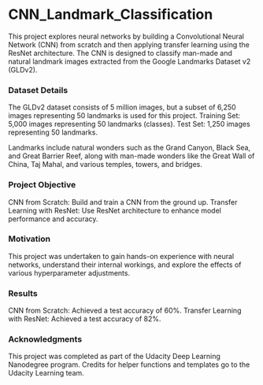 # CNN_Landmark_Classification
This project explores neural networks by building a Convolutional Neural Network (CNN) from scratch and then applying transfer learning using the ResNet architecture. The CNN is designed to classify man-made and natural landmark images extracted from the Google Landmarks Dataset v2 (GLDv2).

### Dataset Details
The GLDv2 dataset consists of 5 million images, but a subset of 6,250 images representing 50 landmarks is used for this project.
Training Set: 5,000 images representing 50 landmarks (classes).
Test Set: 1,250 images representing 50 landmarks.

Landmarks include natural wonders such as the Grand Canyon, Black Sea, and Great Barrier Reef, along with man-made wonders like the Great Wall of China, Taj Mahal, and various temples, towers, and bridges.

### Project Objective
CNN from Scratch: Build and train a CNN from the ground up.
Transfer Learning with ResNet: Use ResNet architecture to enhance model performance and accuracy.

### Motivation
This project was undertaken to gain hands-on experience with neural networks, understand their internal workings, and explore the effects of various hyperparameter adjustments.

### Results
CNN from Scratch: Achieved a test accuracy of 60%.
Transfer Learning with ResNet: Achieved a test accuracy of 82%.

### Acknowledgments
This project was completed as part of the Udacity Deep Learning Nanodegree program. Credits for helper functions and templates go to the Udacity Learning team.
